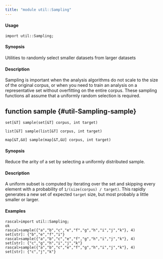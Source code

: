 ```yaml
---
title: "module util::Sampling"
---
```


#### Usage

`import util::Sampling;`

#### Synopsis

Utilities to randomly select smaller datasets from larger datasets

#### Description


Sampling is important when the analysis algorithms do not scale to the size of 
the original corpus, or when you need to train an analysis on a representative
set without overfitting on the entire corpus. These sampling functions all
assume that a uniformly random selection is required.


## function sample {#util-Sampling-sample}

```rascal
set[&T] sample(set[&T] corpus, int target)

list[&T] sample(list[&T] corpus, int target)

map[&T,&U] sample(map[&T,&U] corpus, int target)

```

#### Synopsis

Reduce the arity of a set by selecting a uniformly distributed sample.

#### Description


A uniform subset is computed by iterating over the set and skipping every element
with a probability of `1/(size(corpus) / target)`. This rapidly generates a new set of
expected `target` size, but most probably a little smaller or larger.

#### Examples



```rascal-shell 
rascal>import util::Sampling;
ok
rascal>sample({"a","b","c","e","f","g","h","i","j","k"}, 4)
set[str]: {"b","e","f","i"}
rascal>sample({"a","b","c","e","f","g","h","i","j","k"}, 4)
set[str]: {"c","g","h","i","j","k"}
rascal>sample({"a","b","c","e","f","g","h","i","j","k"}, 4)
set[str]: {"c","j","k"}
```


